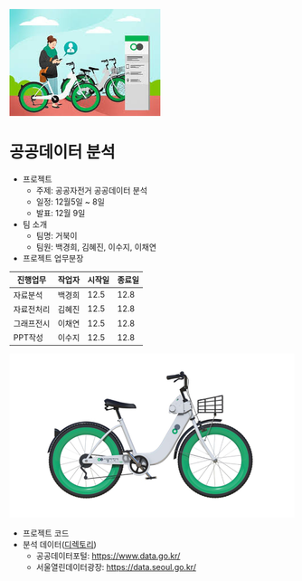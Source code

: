 ![따릉 따릉](images.jfif)
#  공공데이터 분석
  - 프로젝트 
    - 주제: 공공자전거 공공데이터 분석
    - 일정: 12월5일 ~ 8일
    - 발표: 12월 9일
  - 팀 소개
    - 팀명: 거북이
    - 팀원: 백경희, 김혜진, 이수지, 이채연
  - 프로젝트 업무분장
  
진행업무 |작업자|시작일|종료일
---------|-----|------|------
자료분석|백경희|12.5|12.8
자료전처리|김혜진|12.5|12.8
그래프전시|이채연|12.5|12.8
PPT작성|이수지|12.5|12.8
![따릉 따릉](따릉이.PNG)
  - 프로젝트 코드 
  - 분석 데이터([디렉토리](data/))
    - 공공데이터포털: https://www.data.go.kr/
    - 서울열린데이터광장: https://data.seoul.go.kr/
    
